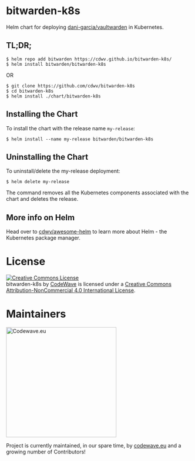 # bitwarden-k8s
Helm chart for deploying [dani-garcia/vaultwarden](https://github.com/dani-garcia/vaultwarden) in Kubernetes.

## TL;DR;

```console
$ helm repo add bitwarden https://cdwv.github.io/bitwarden-k8s/
$ helm install bitwarden/bitwarden-k8s
```

OR

```console
$ git clone https://github.com/cdwv/bitwarden-k8s
$ cd bitwarden-k8s
$ helm install ./chart/bitwarden-k8s
```


## Installing the Chart

To install the chart with the release name `my-release`:

```console
$ helm install --name my-release bitwarden/bitwarden-k8s
```

## Uninstalling the Chart

To uninstall/delete the my-release deployment:

```console
$ helm delete my-release
```

The command removes all the Kubernetes components associated with the chart and deletes the release.

## More info on Helm
Head over to [cdwv/awesome-helm](https://github.com/cdwv/awesome-helm) to learn more about Helm - the Kubernetes package manager.

License
=======================================================================

<a rel="license" href="http://creativecommons.org/licenses/by-nc/4.0/"><img alt="Creative Commons License" style="border-width:0" src="https://i.creativecommons.org/l/by-nc/4.0/88x31.png" /></a><br /><span xmlns:dct="http://purl.org/dc/terms/" href="http://purl.org/dc/dcmitype/InteractiveResource" property="dct:title" rel="dct:type">bitwarden-k8s</span> by <a xmlns:cc="http://creativecommons.org" href="https://codewave.eu" property="cc:attributionName" rel="cc:attributionURL">CodeWave</a> is licensed under a <a rel="license" href="http://creativecommons.org/licenses/by-nc/4.0/">Creative Commons Attribution-NonCommercial 4.0 International License</a>.

Maintainers
===========

[<img width="300" title="Codewave.eu" src="cdwv-logo-new.svg">](http://codewave.eu)

Project is currently maintained, in our spare time, by [codewave.eu](http://codewave.eu) and a growing number of Contributors!

